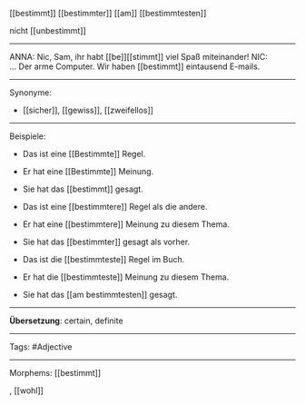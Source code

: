 [[bestimmt]]
[[bestimmter]]
[[am]] [[bestimmtesten]]

nicht [[unbestimmt]]

---
ANNA: Nic, Sam, ihr habt [[be]][[stimmt]] viel Spaß miteinander!
NIC: … Der arme Computer. Wir haben [[bestimmt]] eintausend E-mails.  

---

Synonyme:
- [[sicher]], [[gewiss]], [[zweifellos]]

---
Beispiele:

- Das ist eine [[Bestimmte]] Regel.
- Er hat eine [[Bestimmte]] Meinung.
- Sie hat das [[bestimmt]] gesagt.

- Das ist eine [[bestimmtere]] Regel als die andere.
- Er hat eine [[bestimmtere]] Meinung zu diesem Thema.
- Sie hat das [[bestimmter]] gesagt als vorher.

- Das ist die [[bestimmteste]] Regel im Buch.
- Er hat die [[bestimmteste]] Meinung zu diesem Thema.
- Sie hat das [[am bestimmtesten]] gesagt.

---
**Übersetzung**:
certain, definite

---

Tags: 
#Adjective

---
Morphems:
[[bestimmt]]

, [[wohl]]